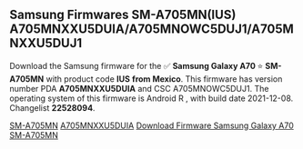 <h2>Samsung Firmwares SM-A705MN(IUS) A705MNXXU5DUIA/A705MNOWC5DUJ1/A705MNXXU5DUJ1</h2>
Download the Samsung firmware for the ✅ <strong>Samsung Galaxy A70 </strong> ⭐ <strong>SM-A705MN</strong> with product code <strong>IUS</strong> <strong> from Mexico</strong>. This firmware has version number PDA <strong>A705MNXXU5DUIA</strong> and CSC A705MNOWC5DUJ1. The operating system of this firmware is Android R , with build date 2021-12-08. Changelist <strong>22528094</strong>.


[SM-A705MN](https://samfirm.shop/samsung/model/SM-A705MN)
[A705MNXXU5DUIA](https://samfirm.shop/samsung/pda/A705MNXXU5DUIA)
[Download Firmware Samsung Galaxy A70 SM-A705MN](https://samfirm.shop/samsung/firmware/481026)
